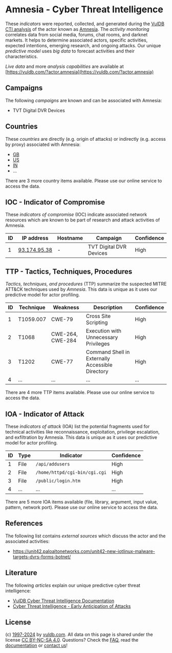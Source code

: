 # Amnesia - Cyber Threat Intelligence

These _indicators_ were reported, collected, and generated during the [VulDB CTI analysis](https://vuldb.com/?kb.cti) of the actor known as [Amnesia](https://vuldb.com/?actor.amnesia). The _activity monitoring_ correlates data from social media, forums, chat rooms, and darknet markets. It helps to determine associated actors, specific activities, expected intentions, emerging research, and ongoing attacks. Our unique _predictive model_ uses _big data_ to forecast activities and their characteristics.

_Live data_ and more _analysis capabilities_ are available at [https://vuldb.com/?actor.amnesia](https://vuldb.com/?actor.amnesia)

## Campaigns

The following _campaigns_ are known and can be associated with Amnesia:

* TVT Digital DVR Devices

## Countries

These _countries_ are directly (e.g. origin of attacks) or indirectly (e.g. access by proxy) associated with Amnesia:

* [GB](https://vuldb.com/?country.gb)
* [US](https://vuldb.com/?country.us)
* [IN](https://vuldb.com/?country.in)
* ...

There are 3 more country items available. Please use our online service to access the data.

## IOC - Indicator of Compromise

These _indicators of compromise_ (IOC) indicate associated network resources which are known to be part of research and attack activities of Amnesia.

ID | IP address | Hostname | Campaign | Confidence
-- | ---------- | -------- | -------- | ----------
1 | [93.174.95.38](https://vuldb.com/?ip.93.174.95.38) | - | TVT Digital DVR Devices | High

## TTP - Tactics, Techniques, Procedures

_Tactics, techniques, and procedures_ (TTP) summarize the suspected MITRE ATT&CK techniques used by _Amnesia_. This data is unique as it uses our predictive model for actor profiling.

ID | Technique | Weakness | Description | Confidence
-- | --------- | -------- | ----------- | ----------
1 | T1059.007 | CWE-79 | Cross Site Scripting | High
2 | T1068 | CWE-264, CWE-284 | Execution with Unnecessary Privileges | High
3 | T1202 | CWE-77 | Command Shell in Externally Accessible Directory | High
4 | ... | ... | ... | ...

There are 4 more TTP items available. Please use our online service to access the data.

## IOA - Indicator of Attack

These _indicators of attack_ (IOA) list the potential fragments used for technical activities like reconnaissance, exploitation, privilege escalation, and exfiltration by Amnesia. This data is unique as it uses our predictive model for actor profiling.

ID | Type | Indicator | Confidence
-- | ---- | --------- | ----------
1 | File | `/api/addusers` | High
2 | File | `/home/httpd/cgi-bin/cgi.cgi` | High
3 | File | `/public/login.htm` | High
4 | ... | ... | ...

There are 5 more IOA items available (file, library, argument, input value, pattern, network port). Please use our online service to access the data.

## References

The following list contains _external sources_ which discuss the actor and the associated activities:

* https://unit42.paloaltonetworks.com/unit42-new-iotlinux-malware-targets-dvrs-forms-botnet/

## Literature

The following _articles_ explain our unique predictive cyber threat intelligence:

* [VulDB Cyber Threat Intelligence Documentation](https://vuldb.com/?kb.cti)
* [Cyber Threat Intelligence - Early Anticipation of Attacks](https://www.scip.ch/en/?labs.20201022)

## License

(c) [1997-2024](https://vuldb.com/?kb.changelog) by [vuldb.com](https://vuldb.com/?kb.about). All data on this page is shared under the license [CC BY-NC-SA 4.0](https://creativecommons.org/licenses/by-nc-sa/4.0/). Questions? Check the [FAQ](https://vuldb.com/?kb.faq), read the [documentation](https://vuldb.com/?kb) or [contact us](https://vuldb.com/?contact)!
